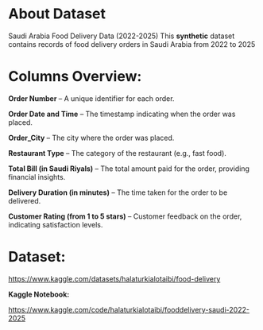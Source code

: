 # **About Dataset**

Saudi Arabia Food Delivery Data (2022-2025)
This **synthetic** dataset contains records of food delivery orders in Saudi Arabia from 2022 to 2025

# **Columns Overview:**
**Order Number** – A unique identifier for each order.

**Order Date and Time** – The timestamp indicating when the order was placed.

**Order_City** – The city where the order was placed.

**Restaurant Type** – The category of the restaurant (e.g., fast food).

**Total Bill (in Saudi Riyals)** – The total amount paid for the order, providing financial insights.

**Delivery Duration (in minutes)** – The time taken for the order to be delivered.

**Customer Rating (from 1 to 5 stars)** – Customer feedback on the order, indicating satisfaction levels.

# **Dataset:**
https://www.kaggle.com/datasets/halaturkialotaibi/food-delivery
 
 
 **Kaggle Notebook:**
 
 https://www.kaggle.com/code/halaturkialotaibi/fooddelivery-saudi-2022-2025
